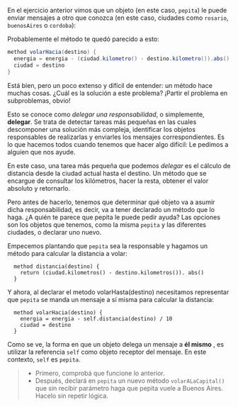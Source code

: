 En el ejercicio anterior vimos que un objeto (en este caso, `pepita`) le puede enviar mensajes a otro que conozca (en este caso, ciudades como `rosario`, `buenosAires` o `cordoba`): 

Probablemente el método te quedó parecido a esto: 

```scala
method volarHacia(destino) {
  energia = energia - (ciudad.kilometro() - destino.kilometro()).abs() / 10
  ciudad = destino
}
```

Está bien, pero un poco extenso y difícil de entender: un método hace muchas cosas. ¿Cuál es la solución a este problema? ¡Partir el problema en subproblemas, obvio! 

Esto se conoce como _delegar una responsabilidad_, o simplemente, **delegar**. Se trata de detectar tareas más pequeñas en las cuales descomponer una solución más compleja, identificar los objetos responsables de realizarlas y enviarles los mensajes correspondientes. Es lo que hacemos todos cuando tenemos que hacer algo difícil: Le pedimos a alguien que nos ayude.

En este caso, una tarea más pequeña que podemos _delegar_ es el cálculo de distancia desde la ciudad actual hasta el destino. Un método que se encargue de consultar los kilómetros, hacer la resta, obtener el valor absoluto y retornarlo. 

Pero antes de hacerlo, tenemos que determinar qué objeto va a asumir dicha responsabilidad, es decir, va a tener declarado un método que lo haga. ¿A quién te parece que pepita le puede pedir ayuda? Las opciones son los objetos que tenemos, como la misma `pepita` y las diferentes ciudades, o declarar uno nuevo.

Empecemos plantando que `pepita` sea la responsable y hagamos un método para calcular la distancia a volar:

```wollok
  method distancia(destino) {
    return (ciudad.kilometros() - destino.kilometros()). abs() 
  }
```

Y ahora, al declarar el metodo volarHasta(destino) necesitamos representar que `pepita` se manda un mensaje a sí misma para calcular la distancia:

```wollok
  method volarHacia(destino) {
    energia = energia - self.distancia(destino) / 10
    ciudad = destino
  }
```

Como se ve, la forma en que un objeto delega un mensaje a **él mismo** , es utilizar la referencia `self` como objeto receptor del mensaje. En este contexto, `self` es `pepita`. 

> * Primero, comprobá que funcione lo anterior.
> * Después, declará en `pepita` un nuevo método `volarALaCapital()` que sin recibir parámetro haga que pepita vuele a Buenos Aires. Hacelo sin repetir lógica. 
